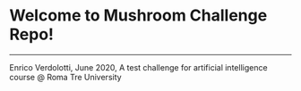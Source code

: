 # Welcome to Mushroom Challenge Repo!
---
Enrico Verdolotti, 
June 2020, 
A test challenge for artificial intelligence course @ Roma Tre University
